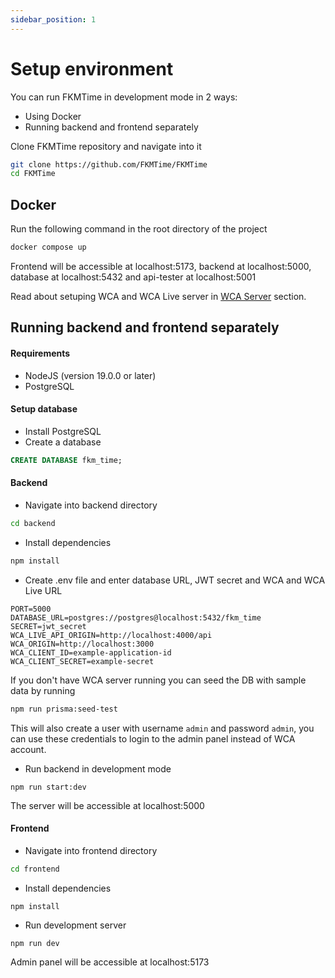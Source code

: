 ```yaml
---
sidebar_position: 1
---
```


# Setup environment

You can run FKMTime in development mode in 2 ways:
- Using Docker
- Running backend and frontend separately

Clone FKMTime repository and navigate into it

```bash
git clone https://github.com/FKMTime/FKMTime
cd FKMTime
```

## Docker
Run the following command in the root directory of the project

```bash
docker compose up
```

Frontend will be accessible at localhost:5173, backend at localhost:5000, database at localhost:5432 and api-tester at localhost:5001

Read about setuping WCA and WCA Live server in [WCA Server](./wca-server.md) section.

## Running backend and frontend separately

#### Requirements
- NodeJS (version 19.0.0 or later)
- PostgreSQL

#### Setup database

- Install PostgreSQL
- Create a database
```sql
CREATE DATABASE fkm_time;
```

#### Backend

- Navigate into backend directory
```bash
cd backend
```

- Install dependencies
```bash
npm install
```

- Create .env file and enter database URL, JWT secret and WCA and WCA Live URL
```
PORT=5000
DATABASE_URL=postgres://postgres@localhost:5432/fkm_time
SECRET=jwt_secret
WCA_LIVE_API_ORIGIN=http://localhost:4000/api
WCA_ORIGIN=http://localhost:3000
WCA_CLIENT_ID=example-application-id
WCA_CLIENT_SECRET=example-secret
```

If you don't have WCA server running you can seed the DB with sample data by running

```bash
npm run prisma:seed-test
```

This will also create a user with username `admin` and password `admin`, you can use these credentials to login to the admin panel instead of WCA account.

- Run backend in development mode
```
npm run start:dev
```

The server will be accessible at localhost:5000

#### Frontend

- Navigate into frontend directory
```bash
cd frontend
```

- Install dependencies
```
npm install
```

- Run development server
```
npm run dev
```

Admin panel will be accessible at localhost:5173



